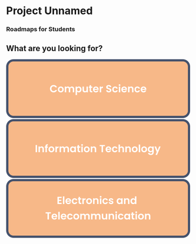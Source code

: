 # Project Unnamed
### Roadmaps for Students

## What are you looking for?

[![computerscience](images/computerscience.svg)](https://shivam5522.github.io/Project_Unnamed/cs/index.html) </br>
[![informationtechnology](images/informationtechnology.svg)](https://shivam5522.github.io/Project_Unnamed/it/index.html) </br>
[![electronicsandtelecommunication](images/electronicsandtelecommunication.svg)](https://shivam5522.github.io/Project_Unnamed/extc/index.html) </br>
